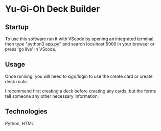 # Yu-Gi-Oh Deck Builder

## Startup
To use this software run it with VScode by opening an integrated terminal, then type "python3 app.py" and search localhost:5000 in your browser or press 'go live' in VScode.

## Usage
Once running, you will need to sign/login to use the create card or create deck route.

I recommend first creating a deck before creating any cards, but the forms tell someone any other necessary information.

## Technologies
Python, HTML
